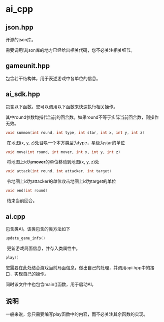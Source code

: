 # ai_cpp

## json.hpp

开源的json库。

需要调用该json库的地方已经给出相关代码，您不必关注相关细节。

## gameunit.hpp

包含若干结构体，用于表述游戏中各单位的信息。

## ai_sdk.hpp

包含以下函数。您可以调用以下函数来快速执行相关操作。

其中round参数均指代当前的回合数。如果round不等于实际当前回合数，则操作无效。
```cpp
void summon(int round, int type, int star, int x, int y, int z)
```

​		在地图(x, y, z)处召唤一个本方类型为type，星级为star的单位

```cpp
void move(int round, int mover, int x, int y, int z)
```

​		将地图上id为**mover**的单位移动到地图(x, y, z)处

```cpp
void attack(int round, int attacker, int target)
```

​		令地图上id为attacker的单位攻击地图上id为target的单位

```cpp
void end(int round)
```

​		结束当前回合。

## ai.cpp

包含类AI。该类包含的类方法如下

```cpp
update_game_info()
```

​		更新游戏局面信息，并存入类属性中。

```cpp
play()
```

​		您需要在此处结合游戏当前局面信息，做出自己的处理，并调用api.hpp中的接口，实现自己的操作。

同时该文件中也包含main()函数，用于启动AI。



## 说明

一般来说，您只需要编写play函数中的内容，而不必关注其余函数的实现。

